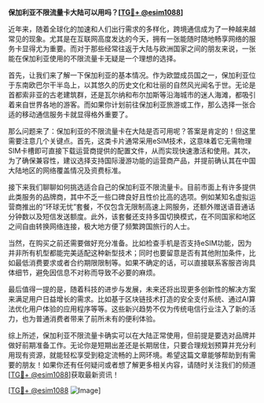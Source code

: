 **保加利亚不限流量卡大陆可以用吗？[[TG💪+ @esim1088](https://t.me/s/esim1088)]**

近年来，随着全球化的加速和人们出行需求的多样化，跨境通信成为了一种越来越常见的现象。尤其是在互联网高度发达的今天，拥有一张能随时随地畅享网络的服务卡显得尤为重要。而对于那些经常往返于大陆与欧洲国家之间的朋友来说，一张能在保加利亚使用的不限流量卡无疑是一个理想的选择。

首先，让我们来了解一下保加利亚的基本情况。作为欧盟成员国之一，保加利亚位于东南欧巴尔干半岛上，以其悠久的历史文化和壮丽的自然风光闻名于世。无论是首都索非亚的古老建筑群，还是瓦尔纳和布尔加斯等沿海城市的迷人海滩，都吸引着来自世界各地的游客。而如果你计划前往保加利亚旅游或工作，那么选择一张合适的移动通信服务卡就显得格外重要了。

那么问题来了：保加利亚的不限流量卡在大陆是否可用呢？答案是肯定的！但这里需要注意几个关键点。首先，这类卡片通常采用eSIM技术，这意味着它无需物理SIM卡槽即可直接下载运营商提供的配置文件，从而实现快速激活和使用。其次，为了确保兼容性，建议选择支持国际漫游功能的运营商产品，并提前确认其在中国大陆地区的网络覆盖情况及资费标准。

接下来我们聊聊如何挑选适合自己的保加利亚不限流量卡。目前市面上有许多提供此类服务的品牌商，其中不乏一些口碑良好且性价比高的选项。例如某知名虚拟运营商推出的“环球无忧”套餐，不仅包含无限制高速上网服务，还额外赠送语音通话分钟数以及短信发送额度。此外，该套餐还支持多国切换模式，在不同国家和地区之间自由转换网络连接，极大地方便了频繁跨国旅行的人士。

当然，在购买之前还需要做好充分准备。比如检查手机是否支持eSIM功能，因为并非所有机型都能完美适配这种新型技术；同时也要留意是否有其他附加条件，比如最低消费要求或者合约期限限制等。如果不确定的话，可以直接联系客服咨询具体细节，避免因信息不对称而导致不必要的麻烦。

最后值得一提的是，随着科技的进步与发展，未来还将出现更多创新性的解决方案来满足用户日益增长的需求。比如基于区块链技术打造的安全支付系统、通过AI算法优化用户体验的应用程序等等。这些新兴趋势不仅为传统电信行业注入了新的活力，也为普通消费者带来了前所未有的便利体验。

综上所述，保加利亚不限流量卡确实可以在大陆正常使用，但前提是要选对品牌并做好前期准备工作。无论你是短期出差还是长期居住，只要合理规划预算并充分利用现有资源，就能轻松享受到稳定流畅的上网环境。希望这篇文章能够帮助到有需要的朋友！如果你还有任何疑问或者想了解更多相关内容，请随时关注我们的频道[[TG💪+ @esim1088](https://t.me/s/esim1088)]获取最新资讯！

[[TG💪+ @esim1088](https://t.me/s/esim1088) ![Image](https://i.postimg.cc/4NQfJmqS/Snipaste-2025-05-13-00-14-12.png)]